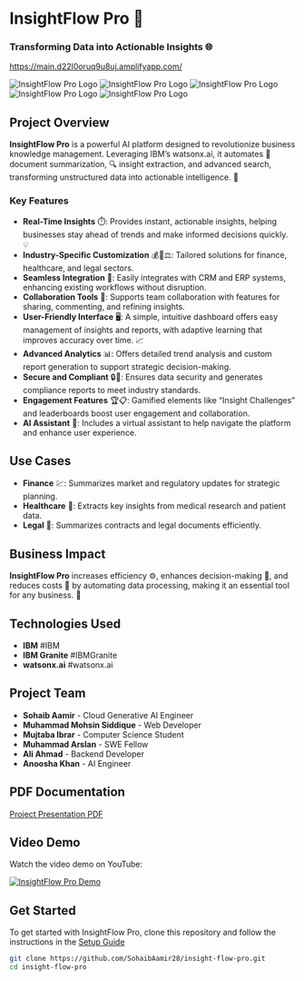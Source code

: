# InsightFlow Pro 🚀

### Transforming Data into Actionable Insights 🌐

https://main.d22l0oruq9u8uj.amplifyapp.com/

![InsightFlow Pro Logo](https://github.com/SohaibAamir28/insight-flow-pro/blob/main/sohaib/logo.PNG)
![InsightFlow Pro Logo](https://github.com/SohaibAamir28/insight-flow-pro/blob/main/outputs/5.PNG)
![InsightFlow Pro Logo](https://github.com/SohaibAamir28/insight-flow-pro/blob/main/outputs/6.PNG)
![InsightFlow Pro Logo](https://github.com/SohaibAamir28/insight-flow-pro/blob/main/outputs/7.PNG)
![InsightFlow Pro Logo](https://github.com/SohaibAamir28/insight-flow-pro/blob/main/outputs/8.PNG)

## Project Overview

**InsightFlow Pro** is a powerful AI platform designed to revolutionize business knowledge management. Leveraging IBM’s watsonx.ai, it automates 📄 document summarization, 🔍 insight extraction, and advanced search, transforming unstructured data into actionable intelligence. 🚀

### Key Features

- **Real-Time Insights** ⏱️: Provides instant, actionable insights, helping businesses stay ahead of trends and make informed decisions quickly. 💡
- **Industry-Specific Customization** 💰🏥⚖️: Tailored solutions for finance, healthcare, and legal sectors.
- **Seamless Integration** 🔄: Easily integrates with CRM and ERP systems, enhancing existing workflows without disruption.
- **Collaboration Tools** 🤝: Supports team collaboration with features for sharing, commenting, and refining insights.
- **User-Friendly Interface** 🖥️: A simple, intuitive dashboard offers easy management of insights and reports, with adaptive learning that improves accuracy over time. 📈
- **Advanced Analytics** 📊: Offers detailed trend analysis and custom report generation to support strategic decision-making.
- **Secure and Compliant** 🔒📑: Ensures data security and generates compliance reports to meet industry standards.
- **Engagement Features** 🏆📋: Gamified elements like “Insight Challenges” and leaderboards boost user engagement and collaboration.
- **AI Assistant** 🤖: Includes a virtual assistant to help navigate the platform and enhance user experience.

## Use Cases

- **Finance** 💹: Summarizes market and regulatory updates for strategic planning.
- **Healthcare** 🧬: Extracts key insights from medical research and patient data.
- **Legal** 📜: Summarizes contracts and legal documents efficiently.

## Business Impact

**InsightFlow Pro** increases efficiency ⚙️, enhances decision-making 🎯, and reduces costs 💸 by automating data processing, making it an essential tool for any business. 🔧

## Technologies Used

- **IBM** #IBM
- **IBM Granite** #IBMGranite
- **watsonx.ai** #watsonx.ai

## Project Team

- **Sohaib Aamir** - Cloud Generative AI Engineer
- **Muhammad Mohsin Siddique** - Web Developer
- **Mujtaba Ibrar** - Computer Science Student
- **Muhammad Arslan** - SWE Fellow
- **Ali Ahmad** - Backend Developer
- **Anoosha Khan** - AI Engineer

## PDF Documentation

[Project Presentation PDF](https://github.com/SohaibAamir28/insight-flow-pro/blob/main/sohaib/InsightFlow-Pro.pdf)  

## Video Demo

Watch the video demo on YouTube:

[![InsightFlow Pro Demo](https://github.com/SohaibAamir28/insight-flow-pro/blob/main/sohaib/logo.PNG)](https://youtube.com/playlist?list=PLu-CCIM-WT1SPTxNWo5B_NxtfFZ5mblRL&si=afYDnTtC1gh6FHzS)  <!-- Replace 'your-video-id' with the actual YouTube video ID -->

## Get Started

To get started with InsightFlow Pro, clone this repository and follow the instructions in the [Setup Guide](https://sohaib-aamir.vercel.app/) 

```bash
git clone https://github.com/SohaibAamir28/insight-flow-pro.git
cd insight-flow-pro
